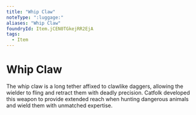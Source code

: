 ```yaml
---
title: "Whip Claw"
noteType: ":luggage:"
aliases: "Whip Claw"
foundryId: Item.jCEN0TGkejRR2EjA
tags:
  - Item
---
```


# Whip Claw

The whip claw is a long tether affixed to clawlike daggers, allowing the wielder to fling and retract them with deadly precision. Catfolk developed this weapon to provide extended reach when hunting dangerous animals and wield them with unmatched expertise.
